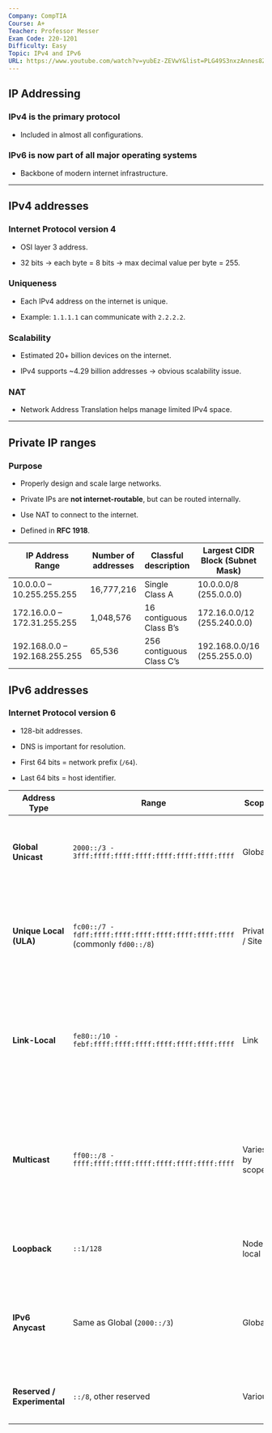 ```yaml
---
Company: CompTIA
Course: A+
Teacher: Professor Messer
Exam Code: 220-1201
Difficulty: Easy
Topic: IPv4 and IPv6
URL: https://www.youtube.com/watch?v=yubEz-ZEVwY&list=PLG49S3nxzAnnes8ZGI-OBlKEukHCX46N8&index=15
---
```

## IP Addressing

### IPv4 is the primary protocol

- Included in almost all configurations.
    

### IPv6 is now part of all major operating systems

- Backbone of modern internet infrastructure.
    

---

## IPv4 addresses

### Internet Protocol version 4

- OSI layer 3 address.
    
- 32 bits → each byte = 8 bits → max decimal value per byte = 255.
    

### Uniqueness

- Each IPv4 address on the internet is unique.
    
- Example: `1.1.1.1` can communicate with `2.2.2.2`.
    

### Scalability

- Estimated 20+ billion devices on the internet.
    
- IPv4 supports ~4.29 billion addresses → obvious scalability issue.
    

### NAT

- Network Address Translation helps manage limited IPv4 space.
    

---

## Private IP ranges

### Purpose

- Properly design and scale large networks.
    
- Private IPs are **not internet-routable**, but can be routed internally.
    
- Use NAT to connect to the internet.
    
- Defined in **RFC 1918**.
    

| IP Address Range              | Number of addresses | Classful description     | Largest CIDR Block (Subnet Mask) | Host ID size |
| ----------------------------- | ------------------- | ------------------------ | -------------------------------- | ------------ |
| 10.0.0.0 – 10.255.255.255     | 16,777,216          | Single Class A           | 10.0.0.0/8 (255.0.0.0)           | 24 bits      |
| 172.16.0.0 – 172.31.255.255   | 1,048,576           | 16 contiguous Class B’s  | 172.16.0.0/12 (255.240.0.0)      | 20 bits      |
| 192.168.0.0 – 192.168.255.255 | 65,536              | 256 contiguous Class C’s | 192.168.0.0/16 (255.255.0.0)     | 16 bits      |
## IPv6 addresses

### Internet Protocol version 6

- 128-bit addresses.
    
- DNS is important for resolution.
    
- First 64 bits = network prefix (`/64`).
    
- Last 64 bits = host identifier.

| Address Type                | Range                                                                      | Scope           | Purpose / Notes                                                                                                                                              |
| --------------------------- | -------------------------------------------------------------------------- | --------------- | ------------------------------------------------------------------------------------------------------------------------------------------------------------ |
| **Global Unicast**          | `2000::/3 - 3fff:ffff:ffff:ffff:ffff:ffff:ffff:ffff`                       | Global          | Publicly routable addresses on the internet; equivalent to IPv4 public addresses.                                                                            |
| **Unique Local (ULA)**      | `fc00::/7 - fdff:ffff:ffff:ffff:ffff:ffff:ffff:ffff` (commonly `fd00::/8`) | Private / Site  | Private, internal networks; not routable on the internet; IPv6 equivalent of IPv4 private addresses (10.x.x.x, 192.168.x.x).                                 |
| **Link-Local**              | `fe80::/10 - febf:ffff:ffff:ffff:ffff:ffff:ffff:ffff`                      | Link            | Mandatory on every interface; used for local communication, neighbor discovery, routing protocols; cannot be routed beyond the local link.                   |
| **Multicast**               | `ff00::/8 - ffff:ffff:ffff:ffff:ffff:ffff:ffff:ffff`                       | Varies by scope | One-to-many communication. Scope defined in second hex digit: 1=interface, 2=link, 5=site, 8=organization, E=global. Example: `ff02::1` = all nodes on link. |
| **Loopback**                | `::1/128`                                                                  | Node-local      | Loopback address, same host only (like IPv4 127.0.0.1).                                                                                                      |
| **IPv6 Anycast**            | Same as Global (`2000::/3`)                                                | Global          | Assigned to multiple interfaces; packets routed to the nearest interface (used for load balancing, DNS root servers).                                        |
| **Reserved / Experimental** | `::/8`, other reserved                                                     | Various         | Not currently in use; reserved for future protocols or testing.                                                                                              |